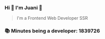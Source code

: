 ### Hi 👋 I&#39;m Juani 🦁

> I&#39;m a Frontend Web Developer SSR

### 📚 Minutes being a developer: 1839726
